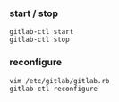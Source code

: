 ### start / stop

```
gitlab-ctl start
gitlab-ctl stop
```

### reconfigure

```
vim /etc/gitlab/gitlab.rb
gitlab-ctl reconfigure
```
